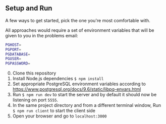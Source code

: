 ## Setup and Run

A few ways to get started, pick the one you're most comfortable with.

All approaches would require a set of environment variables that will be given to you in the problems email:

```bash
PGHOST=
PGPORT=
PGDATABASE=
PGUSER=
PGPASSWORD=
```

0. Clone this repository
1. Install Node.js dependencies `$ npm install`
2. Set appropriate PostgreSQL environment variables according to https://www.postgresql.org/docs/9.6/static/libpq-envars.html
3. Run `$ npm run dev` to start the server and by default it should now be listening on port `5555`.
4. In the same project directory and from a different terminal window, Run `$ npm run client` to start the client side
5. Open your browser and go to `localhost:3000`

